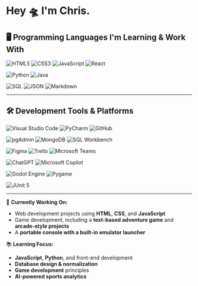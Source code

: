 # Hey 🛸 I'm Chris.

## 🖥️ **Programming Languages I'm Learning & Work With**

![HTML5](https://img.shields.io/badge/HTML5-E34F26?style=for-the-badge&logo=html5&logoColor=white)
![CSS3](https://img.shields.io/badge/CSS3-1572B6?style=for-the-badge&logo=css3&logoColor=white)
![JavaScript](https://img.shields.io/badge/JavaScript-F7DF1E?style=for-the-badge&logo=javascript&logoColor=black)
![React](https://img.shields.io/badge/React-20232A?style=for-the-badge&logo=react&logoColor=61DAFB)


![Python](https://img.shields.io/badge/Python-3776AB?style=for-the-badge&logo=python&logoColor=white)
![Java](https://img.shields.io/badge/Java-007396?style=for-the-badge&logo=java&logoColor=white)

![SQL](https://img.shields.io/badge/SQL-4479A1?style=for-the-badge&logo=postgresql&logoColor=white)
![JSON](https://img.shields.io/badge/JSON-000000?style=for-the-badge&logo=json&logoColor=white)
![Markdown](https://img.shields.io/badge/Markdown-000000?style=for-the-badge&logo=markdown&logoColor=white)

---

## 🛠️ **Development Tools & Platforms**

![Visual Studio Code](https://img.shields.io/badge/Visual%20Studio%20Code-007ACC?style=for-the-badge&logo=visual-studio-code&logoColor=white)
![PyCharm](https://img.shields.io/badge/PyCharm-000000?style=for-the-badge&logo=pycharm&logoColor=white)
![GitHub](https://img.shields.io/badge/GitHub-181717?style=for-the-badge&logo=github&logoColor=white)

![pgAdmin](https://img.shields.io/badge/pgAdmin-336791?style=for-the-badge&logo=postgresql&logoColor=white)
![MongoDB](https://img.shields.io/badge/MongoDB-47A248?style=for-the-badge&logo=mongodb&logoColor=white)
![SQL Workbench](https://img.shields.io/badge/SQL%20Workbench-005EAE?style=for-the-badge&logo=mysql&logoColor=white)

![Figma](https://img.shields.io/badge/Figma-F24E1E?style=for-the-badge&logo=figma&logoColor=white)
![Trello](https://img.shields.io/badge/Trello-0052CC?style=for-the-badge&logo=trello&logoColor=white)
![Microsoft Teams](https://img.shields.io/badge/Microsoft%20Teams-6264A7?style=for-the-badge&logo=microsoft-teams&logoColor=white)

![ChatGPT](https://img.shields.io/badge/ChatGPT-10A37F?style=for-the-badge&logo=openai&logoColor=white)
![Microsoft Copilot](https://img.shields.io/badge/Microsoft%20Copilot-000000?style=for-the-badge&logo=microsoft&logoColor=white)

![Godot Engine](https://img.shields.io/badge/Godot-478CBF?style=for-the-badge&logo=godot-engine&logoColor=white)
![Pygame](https://img.shields.io/badge/Pygame-376D9B?style=for-the-badge&logo=pygame&logoColor=white)

![JUnit 5](https://img.shields.io/badge/JUnit%205-25A162?style=for-the-badge&logo=java&logoColor=white)



---


🚀 **Currently Working On:**  
- Web development projects using **HTML**, **CSS**, and **JavaScript**  
- Game development, including a **text-based adventure game** and **arcade-style projects**  
- A **portable console with a built-in emulator launcher**  

📚 **Learning Focus:**  
- **JavaScript**, **Python**, and front-end development  
- **Database design & normalization**  
- **Game development** principles  
- **AI-powered sports analytics**  
